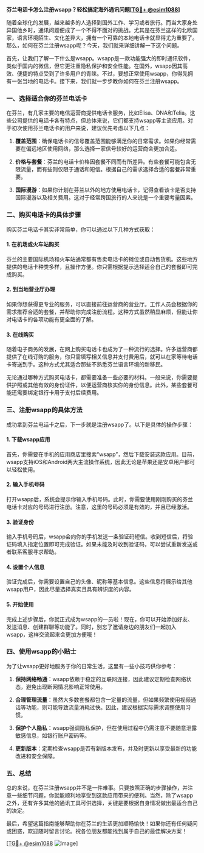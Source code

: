 **芬兰电话卡怎么注册wsapp？轻松搞定海外通讯问题[[TG💪+ @esim1088](https://t.me/s/esim1088)]**

随着全球化的发展，越来越多的人选择到国外工作、学习或者旅行。而当大家身处异国他乡时，通讯问题便成了一个不得不面对的挑战。尤其是在芬兰这样的北欧国家，语言环境陌生、文化差异大，拥有一个可靠的本地电话卡就显得尤为重要了。那么，如何在芬兰注册wsapp呢？今天，我们就来详细讲解一下这个问题。

首先，让我们了解一下什么是wsapp。wsapp是一款功能强大的即时通讯软件，类似于国内的微信，但它更注重隐私保护和安全性能。在国外，wsapp因其高效、便捷的特点受到了许多用户的青睐。不过，要想正常使用wsapp，你得先拥有一张当地的电话卡。接下来，我们就一步步教你如何在芬兰注册wsapp。

### **一、选择适合你的芬兰电话卡**

在芬兰，有几家主要的电信运营商提供电话卡服务，比如Elisa、DNA和Telia。这些公司提供的电话卡各有特点，但总体来说，它们都支持wsapp等主流应用。对于初次使用芬兰电话卡的用户来说，建议优先考虑以下几点：

1. **覆盖范围**：确保电话卡的信号覆盖范围能够满足你的日常需求。如果你经常需要在偏远地区使用网络，那么选择一家信号较好的运营商会更加合适。
   
2. **价格与套餐**：芬兰的电话卡价格因套餐不同而有所差异。有些套餐可能包含无限流量，而有些则仅限于通话和短信。根据自己的需求选择合适的套餐非常重要。

3. **国际漫游**：如果你计划在芬兰以外的地方使用电话卡，记得查看该卡是否支持国际漫游以及相关费用。这对于经常跨国旅行的人来说是一个重要考量因素。

### **二、购买电话卡的具体步骤**

购买芬兰电话卡其实非常简单，你可以通过以下几种方式获取：

#### **1. 在机场或火车站购买**
芬兰的主要国际机场和火车站通常都有售卖电话卡的摊位或自动售货机。这些地方提供的电话卡种类多样，且操作方便。你只需根据提示选择适合自己的套餐即可完成购买。

#### **2. 到当地营业厅办理**
如果你想获得更专业的服务，可以直接前往运营商的营业厅。工作人员会根据你的需求推荐合适的套餐，并帮助你完成注册流程。这种方式虽然稍显麻烦，但能让你对电话卡的各项功能有更全面的了解。

#### **3. 在线购买**
随着电子商务的发展，在网上购买电话卡也成为了一种流行的选择。许多运营商都提供了在线订购的服务，你只需填写相关信息并支付费用后，就可以在家等待电话卡寄送到手。这种方式尤其适合那些不熟悉芬兰语言环境的新移民。

无论通过哪种方式购买电话卡，都需要准备一些必要的材料。一般来说，你需要提供护照或其他有效的身份证件，以便运营商核实你的身份信息。此外，某些套餐可能还需要绑定银行卡用于支付后续费用。

### **三、注册wsapp的具体方法**

成功拿到芬兰电话卡之后，下一步就是注册wsapp了。以下是具体的操作步骤：

#### **1. 下载wsapp应用**
首先，你需要在手机的应用商店里搜索“wsapp”，然后下载安装这款应用。目前，wsapp支持iOS和Android两大主流操作系统，因此无论是苹果还是安卓用户都可以轻松使用。

#### **2. 输入手机号码**
打开wsapp后，系统会提示你输入手机号码。此时，你需要使用刚刚购买的芬兰电话卡对应的号码进行注册。注意，这里的号码必须是有效的，并且已经激活。

#### **3. 验证身份**
输入手机号码后，wsapp会向你的手机发送一条验证码短信。收到短信后，将验证码填入指定位置即可完成验证。如果未能及时收到验证码，可以尝试重新发送或者联系客服寻求帮助。

#### **4. 设置个人信息**
验证完成后，你需要设置自己的头像、昵称等基本信息。这些信息将展示给其他wsapp用户，因此尽量选择真实且具有辨识度的内容。

#### **5. 开始使用**
完成上述步骤后，你就正式成为wsapp的一员啦！现在，你可以开始添加好友、发送消息、创建群聊等功能了。同时，别忘了邀请身边的朋友们一起加入wsapp，这样交流起来会更加方便哦！

### **四、使用wsapp的小贴士**

为了让wsapp更好地服务于你的日常生活，这里有一些小技巧供你参考：

1. **保持网络畅通**：wsapp依赖于稳定的互联网连接，因此建议定期检查网络状态，避免出现断网情况影响正常使用。

2. **合理管理流量**：虽然大多数套餐都包含一定量的流量，但如果频繁使用视频通话等功能，则可能导致流量消耗过快。因此，建议根据实际需求调整使用习惯。

3. **保护个人隐私**：wsapp强调隐私保护，但在使用过程中仍需注意不要随意泄露敏感信息，如银行账户密码等。

4. **更新版本**：定期检查wsapp是否有新版本发布，并及时更新以享受最新的功能改进和安全保障。

### **五、总结**

总的来说，在芬兰注册wsapp并不是一件难事。只要按照正确的步骤操作，并注意一些细节问题，你就能顺利地享受到这款应用带来的便利。当然，除了wsapp之外，还有许多其他的通讯工具可供选择，关键是要根据自身情况做出最适合自己的决定。

最后，希望这篇指南能够帮助你在芬兰的生活更加顺畅愉快！如果你还有任何疑问或困惑，欢迎随时留言讨论。祝各位朋友都能找到属于自己的最佳解决方案！

[[TG💪+ @esim1088](https://t.me/s/esim1088) ![Image](https://i.postimg.cc/4NQfJmqS/Snipaste-2025-05-13-00-14-12.png)]
